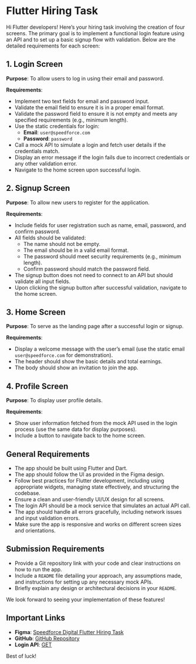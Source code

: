 # Flutter Hiring Task

Hi Flutter developers! Here’s your hiring task involving the creation of four screens. The primary goal is to implement a functional login feature using an API and to set up a basic signup flow with validation. Below are the detailed requirements for each screen:

## 1. Login Screen

**Purpose**: To allow users to log in using their email and password.

**Requirements**:
- Implement two text fields for email and password input.
- Validate the email field to ensure it is in a proper email format.
- Validate the password field to ensure it is not empty and meets any specified requirements (e.g., minimum length).
- Use the static credentials for login:
  - **Email**: `user@speedforce.com`
  - **Password**: `password`
- Call a mock API to simulate a login and fetch user details if the credentials match.
- Display an error message if the login fails due to incorrect credentials or any other validation error.
- Navigate to the home screen upon successful login.

## 2. Signup Screen

**Purpose**: To allow new users to register for the application.

**Requirements**:
- Include fields for user registration such as name, email, password, and confirm password.
- All fields should be validated:
  - The name should not be empty.
  - The email should be in a valid email format.
  - The password should meet security requirements (e.g., minimum length).
  - Confirm password should match the password field.
- The signup button does not need to connect to an API but should validate all input fields.
- Upon clicking the signup button after successful validation, navigate to the home screen.

## 3. Home Screen

**Purpose**: To serve as the landing page after a successful login or signup.

**Requirements**:
- Display a welcome message with the user’s email (use the static email `user@speedforce.com` for demonstration).
- The header should show the basic details and total earnings.
- The body should show an invitation to join the app.

## 4. Profile Screen

**Purpose**: To display user profile details.

**Requirements**:
- Show user information fetched from the mock API used in the login process (use the same data for display purposes).
- Include a button to navigate back to the home screen.

## General Requirements

- The app should be built using Flutter and Dart.
- The app should follow the UI as provided in the Figma design.
- Follow best practices for Flutter development, including using appropriate widgets, managing state effectively, and structuring the codebase.
- Ensure a clean and user-friendly UI/UX design for all screens.
- The login API should be a mock service that simulates an actual API call.
- The app should handle all errors gracefully, including network issues and input validation errors.
- Make sure the app is responsive and works on different screen sizes and orientations.

## Submission Requirements

- Provide a Git repository link with your code and clear instructions on how to run the app.
- Include a `README` file detailing your approach, any assumptions made, and instructions for setting up any necessary mock APIs.
- Briefly explain any design or architectural decisions in your `README`.

We look forward to seeing your implementation of these features!

## Important Links

- **Figma**: [Speedforce Digital Flutter Hiring Task](https://www.figma.com/design/clSTtfKux4d8CxqjDHA6Di/Speedforce-Digital-Flutter-Hiring-Task?node-id=0-1&m=dev&t=gq3TNGgRaWo3bt3j-1)
- **GitHub**: [GitHub Repository](https://github.com/hameezk/HiringTask)
- **Login API**: [GET]([https://github.com/hameezk/HiringTask](https://my-json-server.typicode.com/hameezk/HiringTask/login))

Best of luck!
